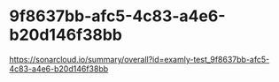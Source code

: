 # 9f8637bb-afc5-4c83-a4e6-b20d146f38bb
https://sonarcloud.io/summary/overall?id=examly-test_9f8637bb-afc5-4c83-a4e6-b20d146f38bb
